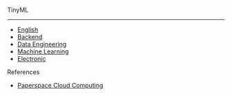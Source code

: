 TinyML

---------------

- [English](./roadmap/english.md)
- [Backend](./roadmap/back.md)
- [Data Engineering](./roadmap/dataeng.md)
- [Machine Learning](./roadmap/ml.md)
- [Electronic](./roadmap/ml)

References

- [Paperspace Cloud Computing](https://www.paperspace.com/pricing)